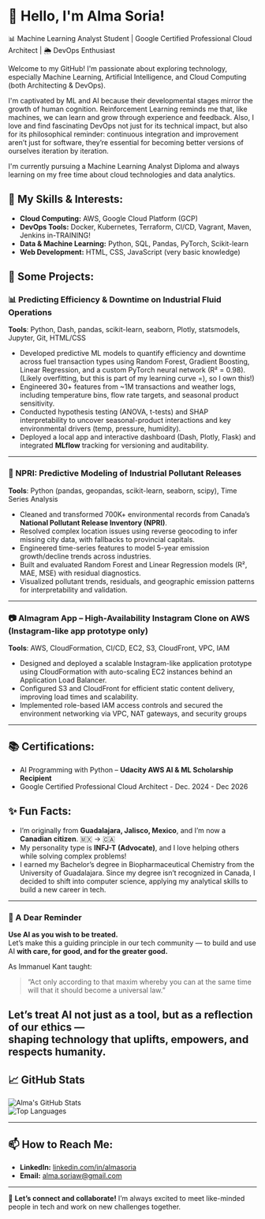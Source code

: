 # 👋 Hello, I'm Alma Soria!

📊 Machine Learning Analyst Student | Google Certified Professional Cloud Architect | 🌦 DevOps Enthusiast

Welcome to my GitHub! I'm passionate about exploring technology, especially Machine Learning, Artificial Intelligence, and Cloud Computing (both Architecting & DevOps).

I'm captivated by ML and AI because their developmental stages mirror the growth of human cognition. Reinforcement Learning reminds me that, like machines, we can learn and grow through experience and feedback. Also, I love and find fascinating DevOps not just for its technical impact, but also for its philosophical reminder: continuous integration and improvement aren’t just for software, they’re essential for becoming better versions of ourselves iteration by iteration.

I'm currently pursuing a Machine Learning Analyst Diploma and always learning on my free time about cloud technologies and data analytics.

## 🔧 My Skills & Interests:
- **Cloud Computing:** AWS, Google Cloud Platform (GCP)
- **DevOps Tools:** Docker, Kubernetes, Terraform, CI/CD, Vagrant, Maven, Jenkins in-TRAINING!
- **Data & Machine Learning:** Python, SQL, Pandas, PyTorch, Scikit-learn
- **Web Development:** HTML, CSS, JavaScript (very basic knowledge)

## 🌟 Some Projects:

### 📊 Predicting Efficiency & Downtime on Industrial Fluid Operations  
  
**Tools**: Python, Dash, pandas, scikit-learn, seaborn, Plotly, statsmodels, Jupyter, Git, HTML/CSS

- Developed predictive ML models to quantify efficiency and downtime across fuel transaction types using Random Forest, Gradient Boosting, Linear Regression, and a custom PyTorch neural network (R² = 0.98). (Likely overfitting, but this is part of my learning curve =), so I own this!)
- Engineered 30+ features from ~1M transactions and weather logs, including temperature bins, flow rate targets, and seasonal product sensitivity.  
- Conducted hypothesis testing (ANOVA, t-tests) and SHAP interpretability to uncover seasonal-product interactions and key environmental drivers (temp, pressure, humidity).  
- Deployed a local app and interactive dashboard (Dash, Plotly, Flask) and integrated **MLflow** tracking for versioning and auditability.

---

### 🌱 NPRI: Predictive Modeling of Industrial Pollutant Releases  

**Tools**: Python (pandas, geopandas, scikit-learn, seaborn, scipy), Time Series Analysis

- Cleaned and transformed 700K+ environmental records from Canada’s **National Pollutant Release Inventory (NPRI)**.  
- Resolved complex location issues using reverse geocoding to infer missing city data, with fallbacks to provincial capitals.  
- Engineered time-series features to model 5-year emission growth/decline trends across industries.  
- Built and evaluated Random Forest and Linear Regression models (R², MAE, MSE) with residual diagnostics.  
- Visualized pollutant trends, residuals, and geographic emission patterns for interpretability and validation.

---

### 📷 Almagram App – High-Availability Instagram Clone on AWS  (Instagram-like app prototype only)

**Tools**: AWS, CloudFormation, CI/CD, EC2, S3, CloudFront, VPC, IAM

- Designed and deployed a scalable Instagram-like application prototype using CloudFormation with auto-scaling EC2 instances behind an Application Load Balancer.
- Configured S3 and CloudFront for efficient static content delivery, improving load times and scalability.  
- Implemented role-based IAM access controls and secured the environment networking via VPC, NAT gateways, and security groups

---
  
## 📚 Certifications:
- AI Programming with Python – **Udacity AWS AI & ML Scholarship Recipient**  
- Google Certified Professional Cloud Architect - Dec. 2024 - Dec 2026

## ✨ Fun Facts:
- I’m originally from **Guadalajara, Jalisco, Mexico**, and I’m now a **Canadian citizen**. 🇲🇽 → 🇨🇦  
- My personality type is **INFJ-T (Advocate)**, and I love helping others while solving complex problems!  
- I earned my Bachelor’s degree in Biopharmaceutical Chemistry from the University of Guadalajara. Since my degree isn’t recognized in Canada, I decided to shift into computer science, applying my analytical skills to build a new career in tech.

---
### 🤖 A Dear Reminder

**Use AI as you wish to be treated.**  
Let’s make this a guiding principle in our tech community — to build and use AI **with care, for good, and for the greater good.**

As Immanuel Kant taught:  
> “Act only according to that maxim whereby you can at the same time will that it should become a universal law.”

Let’s treat AI not just as a tool, but as a reflection of our ethics —  
shaping technology that uplifts, empowers, and respects humanity.
---

## 📈 GitHub Stats  

![Alma's GitHub Stats](https://github-readme-stats.vercel.app/api?username=almasoriaw&show_icons=true&theme=radical)  
![Top Languages](https://github-readme-stats.vercel.app/api/top-langs/?username=almasoriaw&layout=compact&theme=radical)

---

## 📫 How to Reach Me:
- **LinkedIn:** [linkedin.com/in/almasoria](https://www.linkedin.com/in/almasoria)  
- **Email:** alma.soriaw@gmail.com

---

🚀 **Let’s connect and collaborate!** I’m always excited to meet like-minded people in tech and work on new challenges together.
<!--
**almasoriaw/almasoriaw** is a ✨ _special_ ✨ repository because its `README.md` (this file) appears on your GitHub profile.

Here are some ideas to get you started:

- 🔭 I’m currently working on ...
- 🌱 I’m currently learning ...
- 👯 I’m looking to collaborate on ...
- 🤔 I’m looking for help with ...
- 💬 Ask me about ...
- 📫 How to reach me: ...
- 😄 Pronouns: ...
- ⚡ Fun fact: ...
-->
